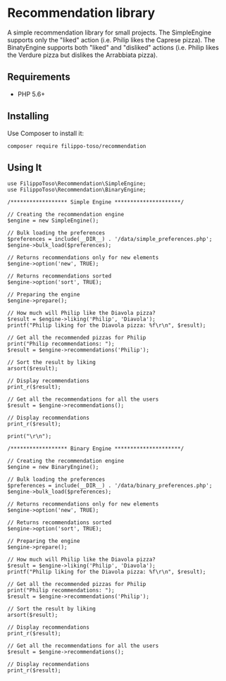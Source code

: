 # Recommendation library

A simple recommendation library for small projects.
The SimpleEngine supports only the "liked" action (i.e. Philip likes the Caprese pizza).
The BinatyEngine supports both "liked" and "disliked" actions (i.e. Philip likes the Verdure pizza but dislikes the Arrabbiata pizza).

## Requirements

- PHP 5.6+

## Installing

Use Composer to install it:

```
composer require filippo-toso/recommendation
```

## Using It

```
use FilippoToso\Recommendation\SimpleEngine;
use FilippoToso\Recommendation\BinaryEngine;

/****************** Simple Engine *********************/

// Creating the recommendation engine
$engine = new SimpleEngine();

// Bulk loading the preferences
$preferences = include(__DIR__) . '/data/simple_preferences.php';
$engine->bulk_load($preferences);

// Returns recommendations only for new elements
$engine->option('new', TRUE);

// Returns recommendations sorted
$engine->option('sort', TRUE);

// Preparing the engine
$engine->prepare();

// How much will Philip like the Diavola pizza?
$result = $engine->liking('Philip', 'Diavola');
printf("Philip liking for the Diavola pizza: %f\r\n", $result);

// Get all the recommended pizzas for Philip
print("Philip recommendations: ");
$result = $engine->recommendations('Philip');

// Sort the result by liking
arsort($result);

// Display recommendations
print_r($result);

// Get all the recommendations for all the users
$result = $engine->recommendations();

// Display recommendations
print_r($result);

print("\r\n");

/****************** Binary Engine *********************/

// Creating the recommendation engine
$engine = new BinaryEngine();

// Bulk loading the preferences
$preferences = include(__DIR__) . '/data/binary_preferences.php';
$engine->bulk_load($preferences);

// Returns recommendations only for new elements
$engine->option('new', TRUE);

// Returns recommendations sorted
$engine->option('sort', TRUE);

// Preparing the engine
$engine->prepare();

// How much will Philip like the Diavola pizza?
$result = $engine->liking('Philip', 'Diavola');
printf("Philip liking for the Diavola pizza: %f\r\n", $result);

// Get all the recommended pizzas for Philip
print("Philip recommendations: ");
$result = $engine->recommendations('Philip');

// Sort the result by liking
arsort($result);

// Display recommendations
print_r($result);

// Get all the recommendations for all the users
$result = $engine->recommendations();

// Display recommendations
print_r($result);

```
